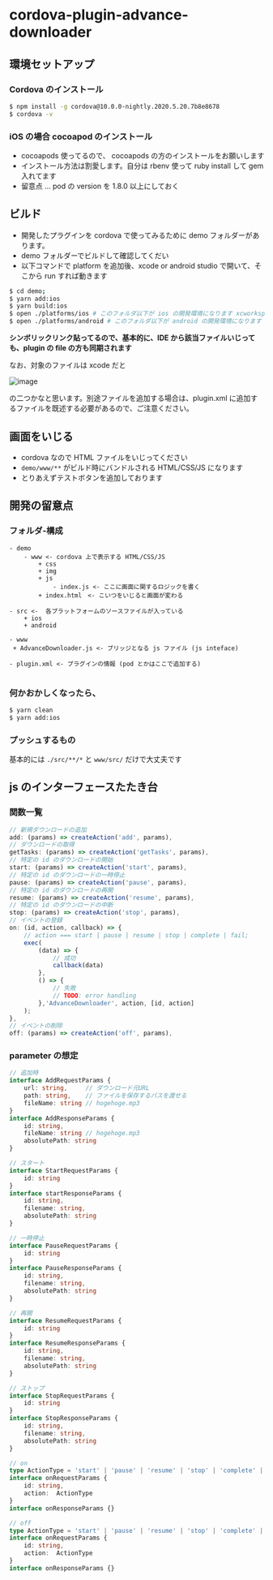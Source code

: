 # cordova-plugin-advance-downloader

## 環境セットアップ
### Cordova のインストール

```bash
$ npm install -g cordova@10.0.0-nightly.2020.5.20.7b8e8678
$ cordova -v 
```


### iOS の場合 cocoapod のインストール

- cocoapods 使ってるので、 cocoapods の方のインストールをお願いします
- インストール方法は割愛します。自分は rbenv 使って ruby install して gem 入れてます
- 留意点 ... pod の version を 1.8.0 以上にしておく


## ビルド

- 開発したプラグインを cordova で使ってみるために demo フォルダーがあります。
- demo フォルダーでビルドして確認してくだい
- 以下コマンドで platform を追加後、xcode or android studio で開いて、そこから run すれば動きます


```bash
$ cd demo;
$ yarn add:ios
$ yarn build:ios
$ open ./platforms/ios # このフォルダ以下が ios の開発環境になります xcworkspace を xcode で開いてください
$ open ./platforms/android # このフォルダ以下が android の開発環境になります android studio　から指定してください
```

**シンボリックリンク貼ってるので、基本的に、IDE から該当ファイルいじっても、plugin の file の方も同期されます**


なお、対象のファイルは xcode だと


![image](https://user-images.githubusercontent.com/13277036/82432757-79292680-9acb-11ea-8716-cac2396be7c9.png)

の二つかなと思います。別途ファイルを追加する場合は、plugin.xml に追加するファイルを既述する必要があるので、ご注意ください。


## 画面をいじる

- cordova なので HTML ファイルをいじってください
- `demo/www/**` がビルド時にバンドルされる HTML/CSS/JS になります
- とりあえずテストボタンを追加しております


## 開発の留意点

### フォルダ-構成

```
- demo
    - www <- cordova 上で表示する HTML/CSS/JS
        + css
        + img
        + js 
            - index.js <- ここに画面に関するロジックを書く
        + index.html　<- こいつをいじると画面が変わる

- src <-  各プラットフォームのソースファイルが入っている
    + ios
    + android

- www 
 + AdvanceDownloader.js <- ブリッジとなる js ファイル (js inteface)

- plugin.xml <- プラグインの情報 (pod とかはここで追加する)


```

### 何かおかしくなったら、
```bash
$ yarn clean
$ yarn add:ios
```


### プッシュするもの
基本的には `./src/**/*` と `www/src/` だけで大丈夫です


## js のインターフェースたたき台


### 関数一覧
```js
// 新規ダウンロードの追加
add: (params) => createAction('add', params),
// ダウンロードの取得
getTasks: (params) => createAction('getTasks', params),
// 特定の id のダウンロードの開始
start: (params) => createAction('start', params),
// 特定の id のダウンロードの一時停止
pause: (params) => createAction('pause', params),
// 特定の id のダウンロードの再開
resume: (params) => createAction('resume', params),
// 特定の id のダウンロードの中断
stop: (params) => createAction('stop', params),
// イベントの登録
on: (id, action, callback) => {
    // action === start | pause | resume | stop | complete | fail;
    exec(
        (data) => {
            // 成功
            callback(data)
        },
        () => {
            // 失敗
            // TODO: error handling
        },'AdvanceDownloader', action, [id, action]
    );
},
// イベントの削除
off: (params) => createAction('off', params),
```

### parameter の想定

```ts
// 追加時
interface AddRequestParams {
    url: string,     // ダウンロード元URL
    path: string,    // ファイルを保存するパスを渡せる
    fileName: string // hogehoge.mp3
}
interface AddResponseParams {
    id: string,
    fileName: string // hogehoge.mp3
    absolutePath: string 
}

// スタート
interface StartRequestParams {
    id: string
}
interface startResponseParams {
    id: string,
    filename: string,
    absolutePath: string
}

// 一時停止
interface PauseRequestParams {
    id: string
}
interface PauseResponseParams {
    id: string,
    filename: string,
    absolutePath: string
}

// 再開
interface ResumeRequestParams {
    id: string
}
interface ResumeResponseParams {
    id: string,
    filename: string,
    absolutePath: string
}

// ストップ
interface StopRequestParams {
    id: string
}
interface StopResponseParams {
    id: string,
    filename: string,
    absolutePath: string
}

// on
type ActionType = 'start' | 'pause' | 'resume' | 'stop' | 'complete' | 'fail'
interface onRequestParams {
    id: string,
    action:  ActionType
}
interface onResponseParams {}

// off
type ActionType = 'start' | 'pause' | 'resume' | 'stop' | 'complete' | 'fail'
interface onRequestParams {
    id: string,
    action:  ActionType
}
interface onResponseParams {}
```
